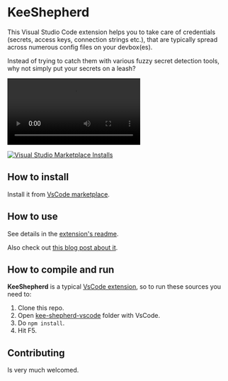 # KeeShepherd

This Visual Studio Code extension helps you to take care of credentials (secrets, access keys, connection strings etc.), that are typically spread across numerous config files on your devbox(es).

Instead of trying to catch them with various fuzzy secret detection tools, why not simply put your secrets on a leash?

![video](https://github.com/scale-tone/kee-shepherd/blob/main/demo.mp4?raw=true)

[<img alt="Visual Studio Marketplace Installs" src="https://img.shields.io/visual-studio-marketplace/i/kee-shepherd.kee-shepherd-vscode?label=VsCode%20Extension%20Installs">](https://marketplace.visualstudio.com/items?itemName=kee-shepherd.kee-shepherd-vscode)

## How to install

Install it from [VsCode marketplace](https://marketplace.visualstudio.com/items?itemName=kee-shepherd.kee-shepherd-vscode). 

## How to use

See details in the [extension's readme](https://github.com/scale-tone/key-shepherd/blob/main/kee-shepherd-vscode/README.md).

Also check out [this blog post about it](https://scale-tone.github.io/2021/11/26/introducing-keeshepherd).

## How to compile and run

**KeeShepherd** is a typical [VsCode extension](https://code.visualstudio.com/api/get-started/your-first-extension), so to run these sources you need to:
1. Clone this repo.
2. Open [kee-shepherd-vscode](https://github.com/scale-tone/kee-shepherd/tree/main/kee-shepherd-vscode) folder with VsCode.
3. Do `npm install`.
4. Hit F5.

## Contributing

Is very much welcomed.
